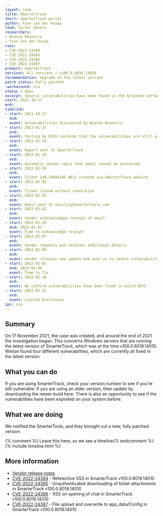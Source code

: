 ```yaml
---
layout: case
title: Smartertrack
short: SmarterTrack portal
author: Finn van der Knaap
lead: Victor Gevers
researchers:
- Wietse Boonstra
- Finn van der Knaap
cves:
- CVE-2022-24384
- CVE-2022-24385
- CVE-2022-24386
- CVE-2022-24387
product: SmarterTrack
versions: All versions / v100.0.8019.14010
recommendation: Upgrade to the latest version
patch status: Fully patched
-workaround: n/a
status : Open
excerpt: Several vulnerabilities have been found in the helpdesk software called SmarterTrack made by SmarterTools.
start: 2021-10-17
end: 
timeline:
- start: 2021-10-17
  end:
  event: Vulnerabilities discovered by Wietse Boonstra
- start: 2022-01-17
  end: 
  event: Testing by DIVD conforms that the vulnerabilities are still present in the product
- start: 2022-01-29
  end: 
  event: Report sent to SmarterTrack 
- start: 2022-01-29
  end: 
  event: Automatic vendor reply that email cannot be processed 
- start: 2022-01-29
  end: 
  event: Ticket 24A-2988414F-0012 created via SmarterTrack website
- start: 2022-02-02
  end: 
  event: Ticket closed without resolution
- start: 2022-02-02
  end: 
  event: Email sent to security@smartertools.com
- start: 2022-02-02
  end: 
  event: Vendor ackknowledges receipt of email
- start: 2022-01-29
  end: 2022-02-02
  event: Time to acknowledge receipt
- start: 2022-02-07
  end:  
  event: Vendor requests and receives additional details
- start: 2022-02-09
  end:
  event: Vendor releases new update and asks us to retest vulnerabilities
- start: 2022-02-02
  end: 2022-02-09
  event: Time to fix
- start: 2022-02-10
  end:
  event: We confirm vulnerabilities have been fixed in build 8075
- start: 2022-03-12
  end: 
  event: Limited Disclosure
ips: n/a
---
```

## Summary

On 17 November 2021, the case was created, and around the end of 2021 the investigation began. This concerns Windows servers that are running the latest version of SmarterTrack, which was at the time v100.0.8019.14010. Wietse found four different vulnerabilities, which are currently all fixed in the latest version.

## What you can do

If you are using SmarterTrack, check your version number to see if you're still vulnerable. If you are using an older version, then update by downloading the newer build here. There is also an opportunity to see if the vulnerabilities have been exploited on your system before.

## What we are doing

We notified the SmarterTools, and they brought out a new, fully patched version.

{% comment %}  Leave this here, so we see a timeline{% endcomment %}
{% include timeline.html %}

## More information

* [Vendor release notes](https://www.smartertools.com/smartertrack/release-notes/current)
* [CVE-2022-24384](/cves/CVE-2022-24384/) - Refelective XSS in SmarterTrack v100.0.8019.14010
* [CVE-2022-24385](/cves/CVE-2022-24385/) - Unauthenticated downloading of ticket attachments in  SmarterTrack v100.0.8019.14010
* [CVE-2022-24386](/cves/CVE-2022-24386/) - XSS on opening of chat in SmarterTrack v100.0.8019.14010
* [CVE-2022-24387](/cves/CVE-2022-24387/) - File upload and overwrite to app_data/Config in SmarterTrack v100.0.8019.14010


